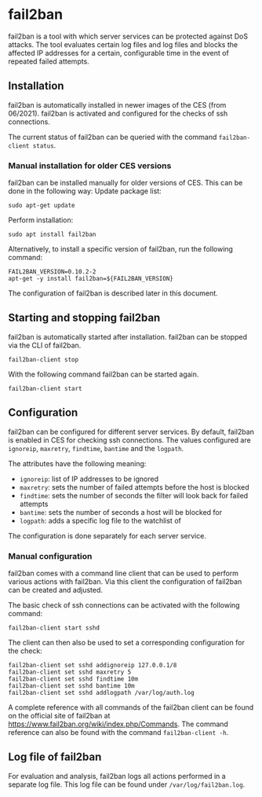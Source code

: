 # fail2ban

fail2ban is a tool with which server services can be protected against DoS attacks. The tool evaluates certain log files
and log files and blocks the affected IP addresses for a certain, configurable time in the event of repeated failed
attempts.

## Installation

fail2ban is automatically installed in newer images of the CES (from 06/2021). fail2ban is activated and configured for
the checks of ssh connections.

The current status of fail2ban can be queried with the command ``fail2ban-client status``.

### Manual installation for older CES versions

fail2ban can be installed manually for older versions of CES. This can be done in the following way:
Update package list:

```
sudo apt-get update
```

Perform installation:

```
sudo apt install fail2ban
```

Alternatively, to install a specific version of fail2ban, run the following command:

```
FAIL2BAN_VERSION=0.10.2-2
apt-get -y install fail2ban=${FAIL2BAN_VERSION}
```

The configuration of fail2ban is described later in this document.

## Starting and stopping fail2ban

fail2ban is automatically started after installation. fail2ban can be stopped via the CLI of fail2ban.

```
fail2ban-client stop
```

With the following command fail2ban can be started again.

```
fail2ban-client start
```

## Configuration

fail2ban can be configured for different server services. By default, fail2ban is enabled in CES for checking ssh
connections. The values configured are `ignoreip`, `maxretry`, `findtime`, `bantime` and
the `logpath`.

The attributes have the following meaning:

* `ignoreip`: list of IP addresses to be ignored
* `maxretry`: sets the number of failed attempts before the host is blocked
* `findtime`: sets the number of seconds the filter will look back for failed attempts
* `bantime`: sets the number of seconds a host will be blocked for
* `logpath`: adds a specific log file to the watchlist of

The configuration is done separately for each server service.

### Manual configuration

fail2ban comes with a command line client that can be used to perform various actions with fail2ban. Via this client the
configuration of fail2ban can be created and adjusted.

The basic check of ssh connections can be activated with the following command:

```
fail2ban-client start sshd
```

The client can then also be used to set a corresponding configuration for the check:

```
fail2ban-client set sshd addignoreip 127.0.0.1/8
fail2ban-client set sshd maxretry 5
fail2ban-client set sshd findtime 10m
fail2ban-client set sshd bantime 10m
fail2ban-client set sshd addlogpath /var/log/auth.log
```

A complete reference with all commands of the fail2ban client can be found on the official site of fail2ban
at https://www.fail2ban.org/wiki/index.php/Commands. The command reference can also be found with the command 
```fail2ban-client -h```.

## Log file of fail2ban

For evaluation and analysis, fail2ban logs all actions performed in a separate log file. This log file can be found
under `/var/log/fail2ban.log`.
